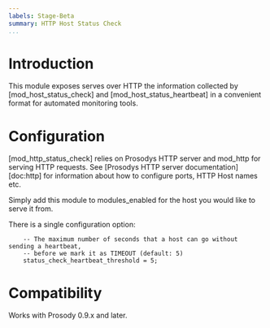 ```yaml
---
labels: Stage-Beta
summary: HTTP Host Status Check
...
```


Introduction
============

This module exposes serves over HTTP the information collected by [mod\_host\_status\_check] and
[mod\_host\_status\_heartbeat] in a convenient format for automated monitoring tools.

Configuration
=============

[mod\_http\_status\_check] relies on Prosodys HTTP server and mod\_http for
serving HTTP requests. See [Prosodys HTTP server
documentation][doc:http] for information about how to
configure ports, HTTP Host names etc.

Simply add this module to modules\_enabled for the host you would like to serve it from.

There is a single configuration option:

``` {.lua}
    -- The maximum number of seconds that a host can go without sending a heartbeat,
    -- before we mark it as TIMEOUT (default: 5)
    status_check_heartbeat_threshold = 5;
```

Compatibility
=============

Works with Prosody 0.9.x and later.
